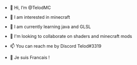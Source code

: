 - 👋 Hi, I’m @TelodMC
- 👀 I am interested in minecraft
- 🌱 I am currently learning java and GLSL
- 💞️ I'm looking to collaborate on shaders and minecraft mods
- 📫 You can reach me by Discord Telod#3319

- 🥖 Je suis Francais !

<!---
TelodMC/TelodMC is a ✨ special ✨ repository because its `README.md` (this file) appears on your GitHub profile.
You can click the Preview link to take a look at your changes.
--->
